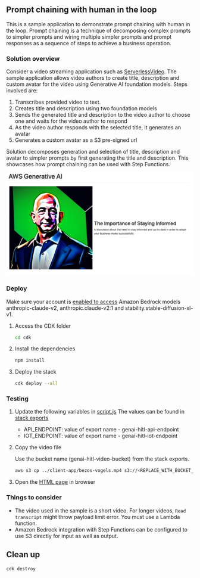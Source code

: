 
## Prompt chaining with human in the loop
This is a sample application to demonstrate prompt chaining with human in the loop. Prompt chaining is a technique of decomposing complex prompts to simpler prompts and wiring multiple simpler prompts and prompt responses as a sequence of steps to achieve a business operation.

### Solution overview
Consider a video streaming application such as [ServerlessVideo](https://serverlessland.com/explore/serverlessvideo). The sample application allows video authors to create title, description and custom avatar for the video using Generative AI foundation models. Steps involved are:
1. Transcribes provided video to text.
2. Creates title and description using two foundation models
3. Sends the generated title and description to the video author to choose one and waits for the video author to respond
4. As the video author responds with the selected title, it generates an avatar
5. Generates a custom avatar as a S3 pre-signed url

Solution decomposes generation and selection of title, description and avatar to simpler prompts by first generating the title and description. This showcases how prompt chaining can be used with Step Functions.

![app](app.png)

### Deploy
Make sure your account is [enabled to access](https://console.aws.amazon.com/bedrock/home?#/modelaccess) Amazon Bedrock models anthropic-claude-v2, anthropic.claude-v2:1 and stability.stable-diffusion-xl-v1.

1. Access the CDK folder
   ```bash
   cd cdk
   ```

2. Install the dependencies
   ```bash
   npm install
   ```

3. Deploy the stack
   ```bash
   cdk deploy --all
   ```

### Testing

1. Update the following variables in [script.js](./client-app/script.js)
   The values can be found in [stack exports](https://us-east-1.console.aws.amazon.com/cloudformation/home?#/exports)

   - API_ENDPOINT: value of export name - genai-hitl-api-endpoint
   - IOT_ENDPOINT: value of export name - genai-hitl-iot-endpoint

2. Copy the video file

    Use the bucket name (genai-hitl-video-bucket) from the stack exports.
    ```bash
    aws s3 cp ../client-app/bezos-vogels.mp4 s3://<REPLACE_WITH_BUCKET_NAME>
    ```
3. Open the [HTML page](./client-app/index.html) in browser


### Things to consider
- The video used in the sample is a short video. For longer videos, `Read transcript` might throw payload limit error. You must use a Lambda function.
- Amazon Bedrock integration with Step Functions can be configured to use S3 directly for input as well as output. 

## Clean up
```bash
cdk destroy
```